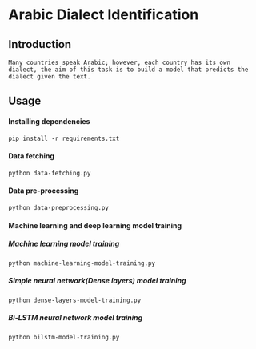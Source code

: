 # Arabic Dialect Identification

## Introduction

    Many countries speak Arabic; however, each country has its own dialect, the aim of this task is to build a model that predicts the dialect given the text.

## Usage

#### Installing dependencies

    pip install -r requirements.txt

#### Data fetching

    python data-fetching.py

#### Data pre-processing

    python data-preprocessing.py

#### Machine learning and deep learning model training

##### Machine learning model training

    python machine-learning-model-training.py

##### Simple neural network(Dense layers) model training

    python dense-layers-model-training.py

##### Bi-LSTM neural network model training

    python bilstm-model-training.py
